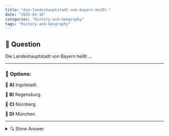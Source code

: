 ```yaml
---
title: "die-landeshauptstadt-von-bayern-heißt-"
date: "2025-03-10"
categories: "History-and-Geography"
tags: "History-and-Geography"
---
```


## 📌 **Question**

Die Landeshauptstadt von Bayern heißt ...



---

### 📝 **Options:**

🔘 **A)** Ingolstadt.

🔘 **B)** Regensburg.

🔘 **C)** Nürnberg.

🔘 **D)** München.

---

<details>
  <summary>🔍 Show Answer</summary>

  <p>
💡  <b>Correct Answer:</b>  d
  </p>
  <p>
    📖<b>Explanation:</b>
    Bayern ist das flächenmäßig größte Bundesland Deutschlands und liegt im Südosten des Landes. Es grenzt an Tschechien, Österreich sowie die deutschen Bundesländer Baden-Württemberg, Hessen, Thüringen und Sachsen. München ist die Landeshauptstadt von Bayern und bekannt für ihre kulturellen Veranstaltungen wie das Oktoberfest, ihre wirtschaftliche Stärke und historischen Sehenswürdigkeiten. Andere wichtige Städte in Bayern sind Nürnberg, Regensburg und Ingolstadt, die jeweils eine bedeutende Rolle in der Region spielen. Das Wissen um die Hauptstadt ist grundlegend für das Verständnis der politischen und kulturellen Struktur Bayerns.
  </p>
</details>
